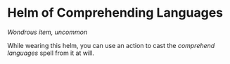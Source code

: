 # Helm of Comprehending Languages

*Wondrous item, uncommon*

While wearing this helm, you can use an action to cast the *comprehend languages* spell from it at will.